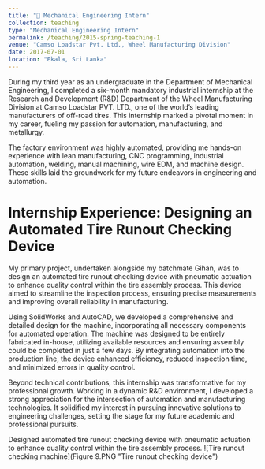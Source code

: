 ```yaml
---
title: "🔗 Mechanical Engineering Intern"
collection: teaching
type: "Mechanical Engineering Intern"
permalink: /teaching/2015-spring-teaching-1
venue: "Camso Loadstar Pvt. Ltd., Wheel Manufacturing Division"
date: 2017-07-01
location: "Ekala, Sri Lanka"
---
```


During my third year as an undergraduate in the Department of Mechanical Engineering, I completed a six-month mandatory industrial internship at the Research and Development (R&D) Department of the Wheel Manufacturing Division at Camso Loadstar PVT. LTD., one of the world’s leading manufacturers of off-road tires. This internship marked a pivotal moment in my career, fueling my passion for automation, manufacturing, and metallurgy.

The factory environment was highly automated, providing me hands-on experience with lean manufacturing, CNC programming, industrial automation, welding, manual machining, wire EDM, and machine design. These skills laid the groundwork for my future endeavors in engineering and automation.

Internship Experience: Designing an Automated Tire Runout Checking Device
======
My primary project, undertaken alongside my batchmate Gihan, was to design an automated tire runout checking device with pneumatic actuation to enhance quality control within the tire assembly process. This device aimed to streamline the inspection process, ensuring precise measurements and improving overall reliability in manufacturing.

Using SolidWorks and AutoCAD, we developed a comprehensive and detailed design for the machine, incorporating all necessary components for automated operation. The machine was designed to be entirely fabricated in-house, utilizing available resources and ensuring assembly could be completed in just a few days. By integrating automation into the production line, the device enhanced efficiency, reduced inspection time, and minimized errors in quality control.

Beyond technical contributions, this internship was transformative for my professional growth. Working in a dynamic R&D environment, I developed a strong appreciation for the intersection of automation and manufacturing technologies. It solidified my interest in pursuing innovative solutions to engineering challenges, setting the stage for my future academic and professional pursuits.

Designed automated tire runout checking device with pneumatic actuation to enhance quality control within the tire assembly process.
![Tire runout checking machine](Figure 9.PNG "Tire runout checking device")
